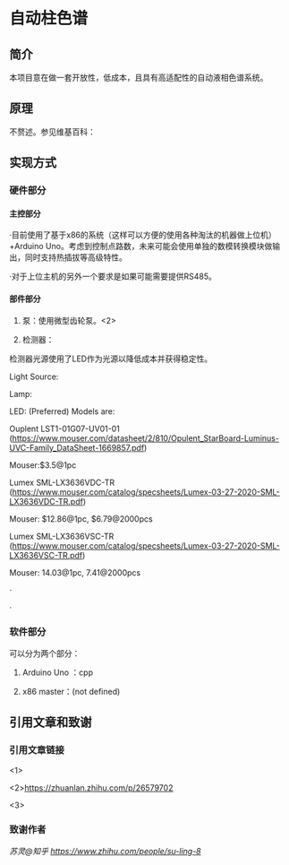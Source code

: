 # 自动柱色谱

## 简介

本项目意在做一套开放性，低成本，且具有高适配性的自动液相色谱系统。

## 原理

不赘述。参见维基百科：

## 实现方式

### 硬件部分

#### 主控部分

·目前使用了基于x86的系统（这样可以方便的使用各种淘汰的机器做上位机）+Arduino Uno。考虑到控制点路数，未来可能会使用单独的数模转换模块做输出，同时支持热插拔等高级特性。

·对于上位主机的另外一个要求是如果可能需要提供RS485。

#### 部件部分

1. 泵：使用微型齿轮泵。<2>

2. 检测器：

检测器光源使用了LED作为光源以降低成本并获得稳定性。

Light Source:

Lamp:

LED: (Preferred) Models are:

Ouplent LST1-01G07-UV01-01 (https://www.mouser.com/datasheet/2/810/Opulent_StarBoard-Luminus-UVC-Family_DataSheet-1669857.pdf) 

Mouser:$3.5@1pc

Lumex SML-LX3636VDC-TR (https://www.mouser.com/catalog/specsheets/Lumex-03-27-2020-SML-LX3636VDC-TR.pdf)

Mouser: $12.86@1pc, $6.79@2000pcs

Lumex SML-LX3636VSC-TR (https://www.mouser.com/catalog/specsheets/Lumex-03-27-2020-SML-LX3636VSC-TR.pdf)

Mouser: 14.03@1pc, 7.41@2000pcs

·

·


### 软件部分

可以分为两个部分：

1. Arduino Uno ：cpp

2. x86 master：(not defined)


## 引用文章和致谢

### 引用文章链接

<1>

<2>https://zhuanlan.zhihu.com/p/26579702

<3>


### 致谢作者

<i> 苏灵@知乎 https://www.zhihu.com/people/su-ling-8

<ii> 

